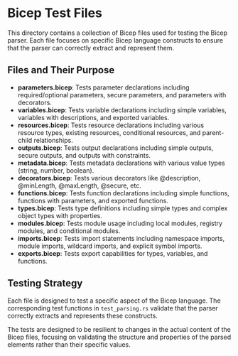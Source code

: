 # Bicep Test Files

This directory contains a collection of Bicep files used for testing the Bicep parser. Each file focuses on specific Bicep language constructs to ensure that the parser can correctly extract and represent them.

## Files and Their Purpose

- **parameters.bicep**: Tests parameter declarations including required/optional parameters, secure parameters, and parameters with decorators.
- **variables.bicep**: Tests variable declarations including simple variables, variables with descriptions, and exported variables.
- **resources.bicep**: Tests resource declarations including various resource types, existing resources, conditional resources, and parent-child relationships.
- **outputs.bicep**: Tests output declarations including simple outputs, secure outputs, and outputs with constraints.
- **metadata.bicep**: Tests metadata declarations with various value types (string, number, boolean).
- **decorators.bicep**: Tests various decorators like @description, @minLength, @maxLength, @secure, etc.
- **functions.bicep**: Tests function declarations including simple functions, functions with parameters, and exported functions.
- **types.bicep**: Tests type definitions including simple types and complex object types with properties.
- **modules.bicep**: Tests module usage including local modules, registry modules, and conditional modules.
- **imports.bicep**: Tests import statements including namespace imports, module imports, wildcard imports, and explicit symbol imports.
- **exports.bicep**: Tests export capabilities for types, variables, and functions.

## Testing Strategy

Each file is designed to test a specific aspect of the Bicep language. The corresponding test functions in `test_parsing.rs` validate that the parser correctly extracts and represents these constructs.

The tests are designed to be resilient to changes in the actual content of the Bicep files, focusing on validating the structure and properties of the parsed elements rather than their specific values.
